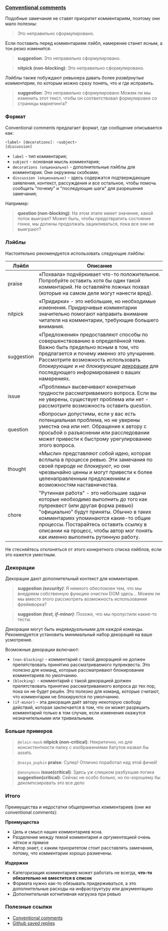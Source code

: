 ### [Conventional comments](https://conventionalcomments.org/)

Подобные замечания не ставят приоритет комментариям, поэтому они мало полезны:

> Это неправильно сформулировано.

Если поставить перед комментарием лэйбл, намерение станет ясным, а тон резко изменится.

> **suggestion**: Это неправильно сформулировано.

> **nitpick (non-blocking)**: Это неправильно сформулировано.

Лэйблы также побуждают ревьюера давать более _развёрнутые комментарии_, по которым можно сразу понять, что и где исправить.

> **suggestion**: Это неправильно сформулировано
> Можем ли мы изменить этот текст, чтобы он соответствовал формулировке со страницы маркетинга?

### Формат

Conventional comments предлагает формат, где сообщение описывается как:

```js
<label> [decorations]: <subject>
[discussion]
```

- `label` - тип комментария;
- `subject` - основная мысль комментария;
- `decorations (опционально)` - дополнительные лэйблы для комментария. Они окружены скобками;
- `discussion (опционально)` - здесь содержатся подтверждающие заявления, контекст, рассуждения и все остальное, чтобы помочь сообщить "почему" и "последующие шаги" для разрешения замечания;

Например:

> **question (non-blocking)**: На этом этапе имеет значение, какой поток выиграл?
> Может быть, чтобы предотвратить состояние гонки, мы должны продолжать зацикливаться, пока все они не выиграют?

### Лэйблы

Настоятельно рекомендуется использовать следующие лэйблы:

| Лэйбл      | Описание                                                                                                         |
|------------|--------------------------------------------------------------------------------------------------------------|
| praise     | «Похвала» подчёркивает что-то положительное. Попробуйте оставить хотя бы один такой комментарий. Не оставляйте ложных похвал (которые на самом деле могут нанести вред).|
| nitpick    | «Придирки» - это небольшие, но необходимые изменения. Придирчивые комментарии значительно помогают направить внимание читателя на комментарии, требующие большего внимания.|
| suggestion | «Предложения» предоставляют способы по совершенствованию в определённой теме. Важно быть предельно ясным в том, что предлагается и почему именно это улучшение. Рассмотрите возможность использовать _блокирующие_ и _не блокирующие_ [декорации](http://doka.guide/tools/code-review/#dekoracii) для последующего информирования о ваших намерениях.|
| issue      | «Проблемы» высвечивают конкретные трудности рассматриваемого вопроса. Если вы не уверены, существует проблема или нет - рассмотрите возможность оставить _question_.|
| question   | «Вопросы» допустимы, если у вас есть потенциальная проблема, но не уверены уместна она или нет. Обращение к автору с просьбой о разъяснении или расследовании может привести к быстрому урегулированию этого вопроса. |
| thought    | «Мысли» представляют собой идею, которая всплыла в процессе ревью. Эти замечания по своей природе _не блокируют_, но они чрезвычайно ценны и могут привести к более целенаправленным предложениям и возможностям наставничества.|
| chore      | "Рутинная работа" - это небольшие задачи которые необходимо выполнить до того как пулреквест (или другая форма ревью) "официально" будут приняты. Обычно в таких комментариях упоминаются какие-то общие процессы. Постарайтесь оставить ссылку в описании на процесс, чтобы автор мог понять как именно выполнять рутинную работу. |

Не стесняйтесь отклоняться от этого конкретного списка лэйблов, если это кажется уместным.

### Декорации

Декорации дают дополнительный контекст для комментария.

> **suggestion *(security)***: Я немного обеспокоен тем, что мы внедряем собственную функцию очистки DOM здесь...
> Можем ли мы вместо этого рассмотреть возможность использования фреймворка?

> **suggestion *(test, if-minor)***: Похоже, что мы пропустили какие-то тесты

Декорации могут быть индивидуальными для каждой команды. Рекомендуется установить минимальный набор декораций на ваше усмотрение.

Возможные декорации включают:

- `(non-blocking)` - комментарий с такой декорацией не должен препятствовать принятию рассматриваемого пулреквеста. Это полезно для команд, которые рассматривают блокирование комментариев по умолчанию.
- `(blocking) `- комментарий с такой декорацией должен препятствовать принятию рассматриваемого вопроса до тех пор, пока он не будет решён. Это полезно для команд, которые считают, что комментарии не блокируются по умолчанию.
- `(if-minor)` - эта декорация даёт автору некоторую свободу действий, которая заключается в том, что он может разрешить комментарий только в том случае, если изменения окажутся незначительными или тривиальными.

### Больше примеров

> `@elain-mask`
> **nitpick (non-critical)**: Некритично, но для консистентности папку с изображениями батутов назвал бы assets.

> `@vasya_pupkin`
> **praise**: Супер! Отлично поработал над этой фичей!

> `@anonymous`
> **issue(critical)**: Здесь уж слишком разбухшая логика
> **suggestion(critical)**: Сейчас не особо больно, но по-хорошему бы декомпозировать это все дело

### Итого

Преимущества и недостатки общепринятых комментариев (они же conventional comments):

**Преимущества**
- Цель и смысл наших комментариев ясна.
- Разделение между *темой* комментария и *аргументацией* очень чёткое и прямое
- Автор знает, с каким приоритетом стоит расставлять замечания, потому, что комментарии хорошо размечены.

**Издержки**
- Категоризация комментариев может работать не всегда, **что-то обязательно не вместится в список**
- Формата нужно как-то обязывать придерживаться, а это дополнительные расходы на инфраструктуру или документацию
- Дополнительная когнитивная нагрузка при ревью

### Полезные ссылки

- [Conventional comments](https://conventionalcomments.org/)
- [Github saved replies](https://gist.github.com/yesnoruly/ad4554360fe6c41668186e64e28c16b7)
